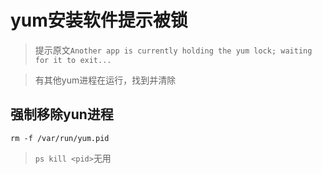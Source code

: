 # yum安装软件提示被锁

> 提示原文`Another app is currently holding the yum lock; waiting for it to exit...`

> 有其他yum进程在运行，找到并清除

## 强制移除yun进程
`rm -f /var/run/yum.pid`

> `ps kill <pid>`无用